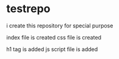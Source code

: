 # testrepo
i create this repository for special purpose

index file is created
css file is created

h1 tag is added
js script file is added
